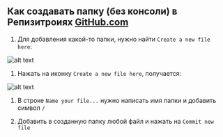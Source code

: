 ## Как создавать папку (без консоли) в Репизитроиях [GitHub.com](www.github.com)

1. Для добавления какой-то папки, нужно найти `Create a new file here`:

![alt text](https://github-images.s3.amazonaws.com/help/repository/create_new_file.jpeg)

1. Нажать на иконку `Create a new file here`, получается: 

![alt text](https://github-images.s3.amazonaws.com/help/repository/changing_file_path.png)

1. В строке `Name your file...`  нужно написать имя папки и добавить символ `/` 

1. Добавить в созданную папку любой файл и нажать на `Commit new file`
